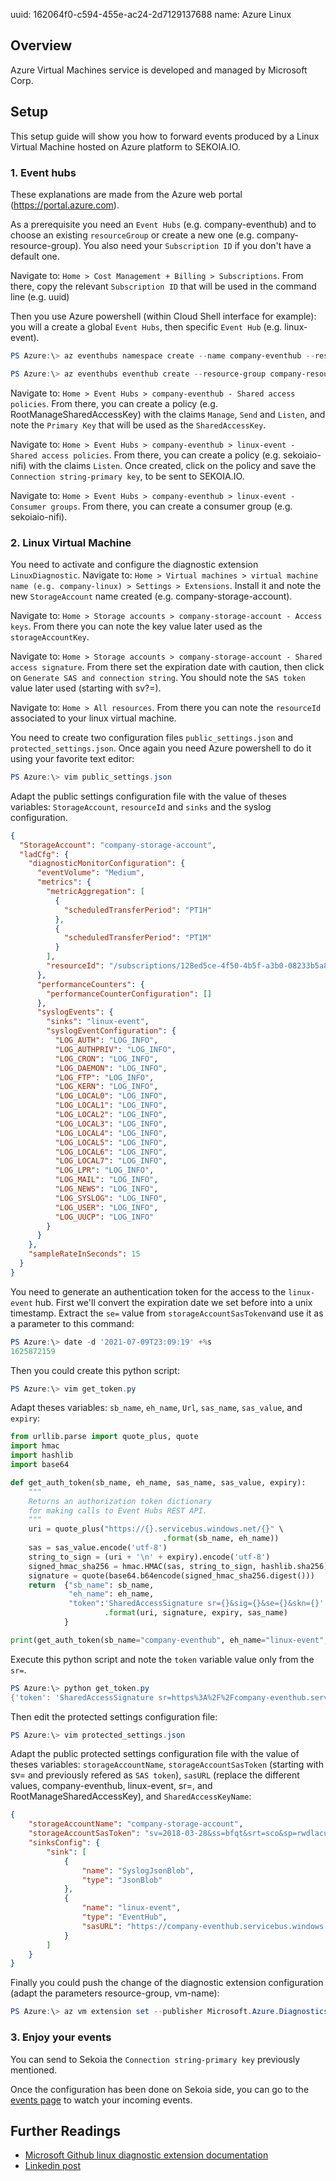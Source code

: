 uuid: 162064f0-c594-455e-ac24-2d7129137688
name: Azure Linux

## Overview
Azure Virtual Machines service is developed and managed by Microsoft Corp.

## Setup
This setup guide will show you how to forward events produced by a Linux Virtual Machine hosted on Azure platform to SEKOIA.IO.

### 1. Event hubs
These explanations are made from the Azure web portal (https://portal.azure.com).

As a prerequisite you need an `Event Hubs` (e.g. company-eventhub) and to choose an existing `resourceGroup` or create a new one (e.g. company-resource-group).
You also need your `Subscription ID` if you don't have a default one.

Navigate to: `Home > Cost Management + Billing > Subscriptions`. From there, copy the relevant `Subscription ID` that will be used in the command line (e.g. uuid)

Then you use Azure powershell (within Cloud Shell interface for example): you will a create a global `Event Hubs`, then specific `Event Hub` (e.g. linux-event).

```powershell
PS Azure:\> az eventhubs namespace create --name company-eventhub --resource-group company-resource-group --enable-kafka true --subscription uuid

PS Azure:\> az eventhubs eventhub create --resource-group company-resource-group --namespace-name company-eventhub --name linux-event --message-retention 3 --partition-count 4 --subscription uuid
```

Navigate to: `Home > Event Hubs > company-eventhub - Shared access policies`. From there, you can create a policy (e.g. RootManageSharedAccessKey) with the claims `Manage`, `Send` and `Listen`, and note the `Primary Key` that will be used as the `SharedAccessKey`.

Navigate to: `Home > Event Hubs > company-eventhub > linux-event - Shared access policies`. From there, you can create a policy (e.g. sekoiaio-nifi) with the claims `Listen`. Once created, click on the policy and save the `Connection string-primary key`, to be sent to SEKOIA.IO.

Navigate to: `Home > Event Hubs > company-eventhub > linux-event - Consumer groups`. From there, you can create a consumer group (e.g. sekoiaio-nifi).

### 2. Linux Virtual Machine
You need to activate and configure the diagnostic extension `LinuxDiagnostic`.
Navigate to: `Home > Virtual machines > virtual machine name (e.g. company-linux) > Settings > Extensions`. Install it and note the new `StorageAccount` name created (e.g. company-storage-account).

Navigate to: `Home > Storage accounts > company-storage-account - Access keys`. From there you can note the key value later used as the `storageAccountKey`.

Navigate to: `Home > Storage accounts > company-storage-account - Shared access signature`. From there set the expiration date with caution, then click on `Generate SAS and connection string`. You should note the `SAS token` value later used (starting with sv?=).

Navigate to: `Home > All resources`. From there you can note the `resourceId` associated to your linux virtual machine.

You need to create two configuration files `public_settings.json` and `protected_settings.json`.
Once again you need Azure powershell to do it using your favorite text editor:

```powershell
PS Azure:\> vim public_settings.json
```

Adapt the public settings configuration file with the value of theses variables: `StorageAccount`, `resourceId` and `sinks` and the syslog configuration.

```json
{
  "StorageAccount": "company-storage-account",
  "ladCfg": {
    "diagnosticMonitorConfiguration": {
      "eventVolume": "Medium",
      "metrics": {
        "metricAggregation": [
          {
            "scheduledTransferPeriod": "PT1H"
          },
          {
            "scheduledTransferPeriod": "PT1M"
          }
        ],
        "resourceId": "/subscriptions/128ed5ce-4f50-4b5f-a3b0-08233b5a86b6/resourceGroups/company-resource-group/providers/Microsoft.Compute/virtualMachines/company-linux"
      },
      "performanceCounters": {
        "performanceCounterConfiguration": []
      },
      "syslogEvents": {
        "sinks": "linux-event",
        "syslogEventConfiguration": {
          "LOG_AUTH": "LOG_INFO",
          "LOG_AUTHPRIV": "LOG_INFO",
          "LOG_CRON": "LOG_INFO",
          "LOG_DAEMON": "LOG_INFO",
          "LOG_FTP": "LOG_INFO",
          "LOG_KERN": "LOG_INFO",
          "LOG_LOCAL0": "LOG_INFO",
          "LOG_LOCAL1": "LOG_INFO",
          "LOG_LOCAL2": "LOG_INFO",
          "LOG_LOCAL3": "LOG_INFO",
          "LOG_LOCAL4": "LOG_INFO",
          "LOG_LOCAL5": "LOG_INFO",
          "LOG_LOCAL6": "LOG_INFO",
          "LOG_LOCAL7": "LOG_INFO",
          "LOG_LPR": "LOG_INFO",
          "LOG_MAIL": "LOG_INFO",
          "LOG_NEWS": "LOG_INFO",
          "LOG_SYSLOG": "LOG_INFO",
          "LOG_USER": "LOG_INFO",
          "LOG_UUCP": "LOG_INFO"
        }
      }
    },
    "sampleRateInSeconds": 15
  }
}
```

You need to generate an authentication token for the access to the `linux-event` hub.
First we'll convert the expiration date we set before into a unix timestamp. Extract the `se=` value from `storageAccountSasTokenv`and use it as a parameter to this command:

```powershell
PS Azure:\> date -d '2021-07-09T23:09:19' +%s
1625872159
```

Then you could create this python script:

```powershell
PS Azure:\> vim get_token.py
```

Adapt theses variables: `sb_name`, `eh_name`, `Url`, `sas_name`, `sas_value`, and `expiry`:

```python
from urllib.parse import quote_plus, quote
import hmac
import hashlib
import base64

def get_auth_token(sb_name, eh_name, sas_name, sas_value, expiry):
    """
    Returns an authorization token dictionary
    for making calls to Event Hubs REST API.
    """
    uri = quote_plus("https://{}.servicebus.windows.net/{}" \
                                  .format(sb_name, eh_name))
    sas = sas_value.encode('utf-8')
    string_to_sign = (uri + '\n' + expiry).encode('utf-8')
    signed_hmac_sha256 = hmac.HMAC(sas, string_to_sign, hashlib.sha256)
    signature = quote(base64.b64encode(signed_hmac_sha256.digest()))
    return  {"sb_name": sb_name,
             "eh_name": eh_name,
             "token":'SharedAccessSignature sr={}&sig={}&se={}&skn={}' \
                     .format(uri, signature, expiry, sas_name)
            }

print(get_auth_token(sb_name="company-eventhub", eh_name="linux-event", sas_name="RootManageSharedAccessKey", sas_value="base64string", expiry="unix_timestamp"))
```

Execute this python script and note the `token` variable value only from the `sr=`.

```powershell
PS Azure:\> python get_token.py
{'token': 'SharedAccessSignature sr=https%3A%2F%2Fcompany-eventhub.servicebus.windows.net%2Flinux-event&sig=9%2BOwFlfqBVEcVg2c5G1wztIjG22GtsMZN5g4NYEu6p0%3D&se=1561569146&skn=RootManageSharedAccessKey', 'eh_name': 'linux-event', 'sb_name': 'company-eventhub'}
```

Then edit the protected settings configuration file:

```powershell
PS Azure:\> vim protected_settings.json
```

Adapt the public protected settings configuration file with the value of theses variables: `storageAccountName`, `storageAccountSasToken` (starting with sv= and previously refered as `SAS token`), `sasURL` (replace the different values, company-eventhub, linux-event, sr=, and RootManageSharedAccessKey), and `SharedAccessKeyName`:

```json
{
    "storageAccountName": "company-storage-account",
    "storageAccountSasToken": "sv=2018-03-28&ss=bfqt&srt=sco&sp=rwdlacup&se=2019-06-21T15:52:44Z&st=2019-06-21T07:52:44Z&spr=https&sig=Dewc7mP63E4xrwqttVcOrChgDIpm6Trp%2FR4dfvSo4vg%3D",
    "sinksConfig": {
        "sink": [
            {
                "name": "SyslogJsonBlob",
                "type": "JsonBlob"
            },
            {
                "name": "linux-event",
                "type": "EventHub",
                "sasURL": "https://company-eventhub.servicebus.windows.net/linux-event?sr=https%3A%2F%2Fcompany-eventhub.servicebus.windows.net%2Flinux-event&sig=W86ldfWlPKW0sutGWM7shYGlg%2BbwnbtyVJ7eMsBs840%3D&se=1561137701&skn=RootManageSharedAccessKey"
            }
        ]
    }
}
```

Finally you could push the change of the diagnostic extension configuration (adapt the parameters resource-group, vm-name):

```powershell
PS Azure:\> az vm extension set --publisher Microsoft.Azure.Diagnostics --name LinuxDiagnostic --version 3.0 --resource-group company-resource-group --vm-name company-linux --protected-settings protected_settings.json --settings public_settings.json --subscription uuid
```

### 3. Enjoy your events
You can send to Sekoia the `Connection string-primary key` previously mentioned.

Once the configuration has been done on Sekoia side, you can go to the [events page](https://app.sekoia.io/sic/events) to watch your incoming events.

## Further Readings
- [Microsoft Github linux diagnostic extension documentation](https://github.com/MicrosoftDocs/azure-docs/blob/master/articles/virtual-machines/extensions/diagnostics-linux.md)
- [Linkedin post](https://www.linkedin.com/pulse/how-send-syslog-messages-from-azure-linux-vms-eventhub-adrian-corona/)
